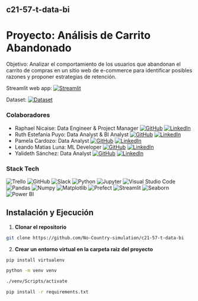 ## c21-57-t-data-bi
# Proyecto: Análisis de Carrito Abandonado
Objetivo: Analizar el comportamiento de los usuarios que
abandonan el carrito de compras en un sitio web de e-commerce para identificar
posibles razones y proponer estrategias de retención.

Streamlit web app: [![Streamlit](https://img.shields.io/badge/Streamlit-FF4B4B?logo=Streamlit&logoColor=fff)]()

Dataset: [![Dataset](https://img.shields.io/badge/Dataset%20Kaggle-00599C?logo=kaggle&logoColor=fff)](https://www.kaggle.com/datasets/gabrielramos87/an-online-shop-business)

### Colaboradores

- Raphael Nicaise: Data Engineer & Project Manager  [![GitHub](https://img.shields.io/badge/GitHub-181717?style=flat&logo=github&logoColor=white)](https://github.com/RaphaelNicaise) [![LinkedIn](https://img.shields.io/badge/LinkedIn-0A66C2?style=flat&logo=linkedin&logoColor=white)](https://www.linkedin.com/in/rapha%C3%ABl-nicaise-68025b27a/)
- Ruth Estefania Puyo: Data Analyst & BI Analyst  [![GitHub](https://img.shields.io/badge/GitHub-181717?style=flat&logo=github&logoColor=white)](https://github.com/ruthpuyo) [![LinkedIn](https://img.shields.io/badge/LinkedIn-0A66C2?style=flat&logo=linkedin&logoColor=white)](https://www.linkedin.com/in/ruth-estefania-puyo-929572b0)
- Pamela Cardozo: Data Analyst  [![GitHub](https://img.shields.io/badge/GitHub-181717?style=flat&logo=github&logoColor=white)](https://github.com/PamelaCardozo) [![LinkedIn](https://img.shields.io/badge/LinkedIn-0A66C2?style=flat&logo=linkedin&logoColor=white)](https://www.linkedin.com/in/npamelacardozo)
- Leando Matias Luna: ML Developer  [![GitHub](https://img.shields.io/badge/GitHub-181717?style=flat&logo=github&logoColor=white)](https://github.com/s4phulkx) [![LinkedIn](https://img.shields.io/badge/LinkedIn-0A66C2?style=flat&logo=linkedin&logoColor=white)](https://www.linkedin.com/in/leandromluna)
- Yalideth Sánchez: Data Analyst [![GitHub](https://img.shields.io/badge/GitHub-181717?style=flat&logo=github&logoColor=white)](https://github.com/yssanchez) [![LinkedIn](https://img.shields.io/badge/LinkedIn-0A66C2?style=flat&logo=linkedin&logoColor=white)](https://www.linkedin.com/in/yalideth-sanchez-0478a819b?)

### Stack Tech
 ![Trello](https://img.shields.io/badge/Trello-0052CC?logo=trello&logoColor=fff) ![GitHub](https://img.shields.io/badge/GitHub-%23121011.svg?logo=github&logoColor=white) ![Slack](https://img.shields.io/badge/Slack-4A154B?logo=slack&logoColor=fff) ![Python](https://img.shields.io/badge/Python-3776AB?logo=python&logoColor=fff) ![Jupyter](https://img.shields.io/badge/Jupyter-F37626?logo=jupyter&logoColor=fff) 
 ![Visual Studio Code](https://custom-icon-badges.demolab.com/badge/Visual%20Studio%20Code-0078d7.svg?logo=vsc&logoColor=white)
![Pandas](https://img.shields.io/badge/Pandas-150458?logo=pandas&logoColor=fff) ![Numpy](https://img.shields.io/badge/Numpy-013243?logo=numpy&logoColor=fff) ![Matplotlib](https://img.shields.io/badge/Matplotlib-11557C?logo=matplotlib&logoColor=fff) ![Prefect](https://img.shields.io/badge/Prefect-11557C?logo=Prefect&logoColor=fff) ![Streamlit](https://img.shields.io/badge/Streamlit-FF4B4B?logo=Streamlit&logoColor=fff)  ![Seaborn](https://img.shields.io/badge/Seaborn-005377?logo=Seaborn&logoColor=fff) ![Power BI](https://img.shields.io/badge/Power_BI-F2C811?logo=power-bi&logoColor=white)
## Instalación y Ejecución
1. **Clonar el repositorio**
```bash
git clone https://github.com/No-Country-simulation/c21-57-t-data-bi
```
2. **Crear un entorno virtual en la carpeta raiz del proyecto**
```bash
pip install virtualenv                               
```
```bash
python -m venv venv
```
```bash
./venv/Scripts/activate
```
```bash
pip install -r requirements.txt
```



